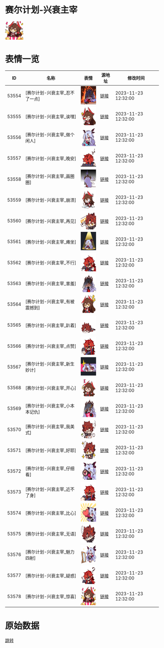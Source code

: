 # 赛尔计划-兴衰主宰

<img src="./cover.png" height="60" alt="cover" />

# 表情一览

|ID|名称|表情|源地址|修改时间|
|----|----|----|----|----|
|53554|[赛尔计划-兴衰主宰_忍不了一点]|<img src="./pic/053554_%5B赛尔计划-兴衰主宰_忍不了一点%5D.png" height="60" alt="忍不了一点"/>|[链接](https://i0.hdslb.com/bfs/garb/fb8fac84c8439ea9b366d6d97ca3fbfe4674c226.png)|2023-11-23 12:32:00|
|53555|[赛尔计划-兴衰主宰_诶嘿]|<img src="./pic/053555_%5B赛尔计划-兴衰主宰_诶嘿%5D.png" height="60" alt="诶嘿"/>|[链接](https://i0.hdslb.com/bfs/garb/aba39a48305bf8403c0b68c25d67236e3fdeddb4.png)|2023-11-23 12:32:00|
|53556|[赛尔计划-兴衰主宰_做个闲人]|<img src="./pic/053556_%5B赛尔计划-兴衰主宰_做个闲人%5D.png" height="60" alt="做个闲人"/>|[链接](https://i0.hdslb.com/bfs/garb/518dc9090535b2b82baca7b72df4069a00691049.png)|2023-11-23 12:32:00|
|53557|[赛尔计划-兴衰主宰_晚安]|<img src="./pic/053557_%5B赛尔计划-兴衰主宰_晚安%5D.png" height="60" alt="晚安"/>|[链接](https://i0.hdslb.com/bfs/garb/16f656a255ac73eff66a84085e853376913122f3.png)|2023-11-23 12:32:00|
|53558|[赛尔计划-兴衰主宰_画圈圈]|<img src="./pic/053558_%5B赛尔计划-兴衰主宰_画圈圈%5D.png" height="60" alt="画圈圈"/>|[链接](https://i0.hdslb.com/bfs/garb/70b1c3c59075ae45146f712c69fb17202b4b7b65.png)|2023-11-23 12:32:00|
|53559|[赛尔计划-兴衰主宰_崩溃]|<img src="./pic/053559_%5B赛尔计划-兴衰主宰_崩溃%5D.png" height="60" alt="崩溃"/>|[链接](https://i0.hdslb.com/bfs/garb/20da99703e6c973b9f29931f441df212c23170f3.png)|2023-11-23 12:32:00|
|53560|[赛尔计划-兴衰主宰_再见]|<img src="./pic/053560_%5B赛尔计划-兴衰主宰_再见%5D.png" height="60" alt="再见"/>|[链接](https://i0.hdslb.com/bfs/garb/81a4b8912f294750f87a5ec2eae172964acfeb6b.png)|2023-11-23 12:32:00|
|53561|[赛尔计划-兴衰主宰_瘫坐]|<img src="./pic/053561_%5B赛尔计划-兴衰主宰_瘫坐%5D.png" height="60" alt="瘫坐"/>|[链接](https://i0.hdslb.com/bfs/garb/97e88dbe4575d5f693dea146c7dd9e5c1351ce1e.png)|2023-11-23 12:32:00|
|53562|[赛尔计划-兴衰主宰_不行]|<img src="./pic/053562_%5B赛尔计划-兴衰主宰_不行%5D.png" height="60" alt="不行"/>|[链接](https://i0.hdslb.com/bfs/garb/2e3cf08ff6d5f32654808f929d70b28a8fc0dfc5.png)|2023-11-23 12:32:00|
|53563|[赛尔计划-兴衰主宰_害羞]|<img src="./pic/053563_%5B赛尔计划-兴衰主宰_害羞%5D.png" height="60" alt="害羞"/>|[链接](https://i0.hdslb.com/bfs/garb/59ffe498b6f3dd4dd6dc32c7fb6cb255a12ce4f8.png)|2023-11-23 12:32:00|
|53564|[赛尔计划-兴衰主宰_有被震撼到]|<img src="./pic/053564_%5B赛尔计划-兴衰主宰_有被震撼到%5D.png" height="60" alt="有被震撼到"/>|[链接](https://i0.hdslb.com/bfs/garb/f737dbcdc4e4bb2046149532b65d2d0a4cee0d54.png)|2023-11-23 12:32:00|
|53565|[赛尔计划-兴衰主宰_趴着]|<img src="./pic/053565_%5B赛尔计划-兴衰主宰_趴着%5D.png" height="60" alt="趴着"/>|[链接](https://i0.hdslb.com/bfs/garb/bb14f751615d49bef16df226665d7879b3e5b6ae.png)|2023-11-23 12:32:00|
|53566|[赛尔计划-兴衰主宰_点赞]|<img src="./pic/053566_%5B赛尔计划-兴衰主宰_点赞%5D.png" height="60" alt="点赞"/>|[链接](https://i0.hdslb.com/bfs/garb/49e3daa89c6038c9238c74ca8222705e3fd6b338.png)|2023-11-23 12:32:00|
|53567|[赛尔计划-兴衰主宰_新生妙计]|<img src="./pic/053567_%5B赛尔计划-兴衰主宰_新生妙计%5D.png" height="60" alt="新生妙计"/>|[链接](https://i0.hdslb.com/bfs/garb/e19d6350f072b2b6aadf3c408d5d06d5d4550211.png)|2023-11-23 12:32:00|
|53568|[赛尔计划-兴衰主宰_开心]|<img src="./pic/053568_%5B赛尔计划-兴衰主宰_开心%5D.png" height="60" alt="开心"/>|[链接](https://i0.hdslb.com/bfs/garb/b12c8ab758b6d813fc15961fd0de54794fffb603.png)|2023-11-23 12:32:00|
|53569|[赛尔计划-兴衰主宰_小本本记仇]|<img src="./pic/053569_%5B赛尔计划-兴衰主宰_小本本记仇%5D.png" height="60" alt="小本本记仇"/>|[链接](https://i0.hdslb.com/bfs/garb/d07921603f82b9623ee77fad4bb1707e5b144088.png)|2023-11-23 12:32:00|
|53570|[赛尔计划-兴衰主宰_我美式]|<img src="./pic/053570_%5B赛尔计划-兴衰主宰_我美式%5D.png" height="60" alt="我美式"/>|[链接](https://i0.hdslb.com/bfs/garb/3220151ed3771d580962461d32519b403b5648de.png)|2023-11-23 12:32:00|
|53571|[赛尔计划-兴衰主宰_好耶]|<img src="./pic/053571_%5B赛尔计划-兴衰主宰_好耶%5D.png" height="60" alt="好耶"/>|[链接](https://i0.hdslb.com/bfs/garb/f628b450277ec498ac0cb42e242fbeda4e8efedf.png)|2023-11-23 12:32:00|
|53572|[赛尔计划-兴衰主宰_仔细看]|<img src="./pic/053572_%5B赛尔计划-兴衰主宰_仔细看%5D.png" height="60" alt="仔细看"/>|[链接](https://i0.hdslb.com/bfs/garb/ce9182189b3275a54a6512b17fd692d628219f75.png)|2023-11-23 12:32:00|
|53573|[赛尔计划-兴衰主宰_近不了身]|<img src="./pic/053573_%5B赛尔计划-兴衰主宰_近不了身%5D.png" height="60" alt="近不了身"/>|[链接](https://i0.hdslb.com/bfs/garb/db1d0d24e776c1a5394dc2cc5c38379ffb7c6b88.png)|2023-11-23 12:32:00|
|53574|[赛尔计划-兴衰主宰_比心]|<img src="./pic/053574_%5B赛尔计划-兴衰主宰_比心%5D.png" height="60" alt="比心"/>|[链接](https://i0.hdslb.com/bfs/garb/2032e353251bbb112dd5b9575b9522d851a404db.png)|2023-11-23 12:32:00|
|53575|[赛尔计划-兴衰主宰_无语]|<img src="./pic/053575_%5B赛尔计划-兴衰主宰_无语%5D.png" height="60" alt="无语"/>|[链接](https://i0.hdslb.com/bfs/garb/8282fff821f1c5bf9f7680fa7bcc3d11584b7da9.png)|2023-11-23 12:32:00|
|53576|[赛尔计划-兴衰主宰_魅力四射]|<img src="./pic/053576_%5B赛尔计划-兴衰主宰_魅力四射%5D.png" height="60" alt="魅力四射"/>|[链接](https://i0.hdslb.com/bfs/garb/e03e269f6e17afee2f99e407f47f0a90b88666da.png)|2023-11-23 12:32:00|
|53577|[赛尔计划-兴衰主宰_疑惑]|<img src="./pic/053577_%5B赛尔计划-兴衰主宰_疑惑%5D.png" height="60" alt="疑惑"/>|[链接](https://i0.hdslb.com/bfs/garb/43cd28a0d29a9397548eb6ffc5247b715aeefc46.png)|2023-11-23 12:32:00|
|53578|[赛尔计划-兴衰主宰_惊喜]|<img src="./pic/053578_%5B赛尔计划-兴衰主宰_惊喜%5D.png" height="60" alt="惊喜"/>|[链接](https://i0.hdslb.com/bfs/garb/ccfe2b29207f709340858314b7395674ed8090c8.png)|2023-11-23 12:32:00|

# 原始数据

[跳转](./raw.json)

